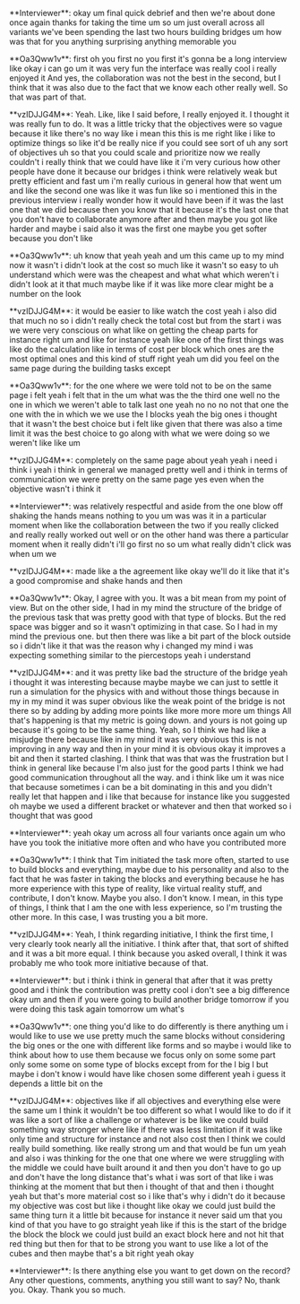 \*\*Interviewer\*\*: okay um final quick debrief and then we're about done once again thanks for taking the time um so um just overall across all variants we've been spending the last two hours building bridges um how was that for you anything surprising anything memorable you

\*\*Oa3Qww1v\*\*: first oh you first no you first it's gonna be a long interview like okay i can go um it was very fun the interface was really cool i really enjoyed it And yes, the collaboration was not the best in the second, but I think that it was also due to the fact that we know each other really well. So that was part of that.

\*\*vzIDJJG4M\*\*: Yeah. Like, like I said before, I really enjoyed it. I thought it was really fun to do. It was a little tricky that the objectives were so vague because it like there's no way like i mean this this is me right like i like to optimize things so like it'd be really nice if you could see sort of uh any sort of objectives uh so that you could scale and prioritize now we really couldn't i really think that we could have like it i'm very curious how other people have done it because our bridges i think were relatively weak but pretty efficient and fast um i'm really curious in general how that went um and like the second one was like it was fun like so i mentioned this in the previous interview i really wonder how it would have been if it was the last one that we did because then you know that it because it's the last one that you don't have to collaborate anymore after and then maybe you got like harder and maybe i said also it was the first one maybe you get softer because you don't like

\*\*Oa3Qww1v\*\*: uh know that yeah yeah and um this came up to my mind now it wasn't i didn't look at the cost so much like it wasn't so easy to uh understand which were was the cheapest and what what which weren't i didn't look at it that much maybe like if it was like more clear might be a number on the look

\*\*vzIDJJG4M\*\*: it would be easier to like watch the cost yeah i also did that much no so i didn't really check the total cost but from the start i was we were very conscious on what like on getting the cheap parts for instance right um and like for instance yeah like one of the first things was like do the calculation like in terms of cost per block which ones are the most optimal ones and this kind of stuff right yeah um did you feel on the same page during the building tasks except

\*\*Oa3Qww1v\*\*: for the one where we were told not to be on the same page i felt yeah i felt that in the um what was the the third one well no the one in which we weren't able to talk last one yeah no no no not that one the one with the in which we we use the l blocks yeah the big ones i thought that it wasn't the best choice but i felt like given that there was also a time limit it was the best choice to go along with what we were doing so we weren't like like um

\*\*vzIDJJG4M\*\*: completely on the same page about yeah yeah i need i think i yeah i think in general we managed pretty well and i think in terms of communication we were pretty on the same page yes even when the objective wasn't i think it

\*\*Interviewer\*\*: was relatively respectful and aside from the one blow off shaking the hands means nothing to you um was was it in a particular moment when like the collaboration between the two if you really clicked and really really worked out well or on the other hand was there a particular moment when it really didn't i'll go first no so um what really didn't click was when um we

\*\*vzIDJJG4M\*\*: made like a the agreement like okay we'll do it like that it's a good compromise and shake hands and then

\*\*Oa3Qww1v\*\*: Okay, I agree with you. It was a bit mean from my point of view. But on the other side, I had in my mind the structure of the bridge of the previous task that was pretty good with that type of blocks. But the red space was bigger and so it wasn't optimizing in that case. So I had in my mind the previous one. but then there was like a bit part of the block outside so i didn't like it that was the reason why i changed my mind i was expecting something similar to the piercestops yeah i understand

\*\*vzIDJJG4M\*\*: and it was pretty like bad the structure of the bridge yeah i thought it was interesting because maybe maybe we can just to settle it run a simulation for the physics with and without those things because in my in my mind it was super obvious like the weak point of the bridge is not there so by adding by adding more points like more more more um things All that's happening is that my metric is going down. and yours is not going up because it's going to be the same thing. Yeah, so I think we had like a misjudge there because like in my mind it was very obvious this is not improving in any way and then in your mind it is obvious okay it improves a bit and then it started clashing. I think that was that was the frustration but I think in general like because I'm also just for the good parts I think we had good communication throughout all the way. and i think like um it was nice that because sometimes i can be a bit dominating in this and you didn't really let that happen and i like that because for instance like you suggested oh maybe we used a different bracket or whatever and then that worked so i thought that was good

\*\*Interviewer\*\*: yeah okay um across all four variants once again um who have you took the initiative more often and who have you contributed more

\*\*Oa3Qww1v\*\*: I think that Tim initiated the task more often, started to use to build blocks and everything, maybe due to his personality and also to the fact that he was faster in taking the blocks and everything because he has more experience with this type of reality, like virtual reality stuff, and contribute, I don't know. Maybe you also. I don't know. I mean, in this type of things, I think that I am the one with less experience, so I'm trusting the other more. In this case, I was trusting you a bit more.

\*\*vzIDJJG4M\*\*: Yeah, I think regarding initiative, I think the first time, I very clearly took nearly all the initiative. I think after that, that sort of shifted and it was a bit more equal. I think because you asked overall, I think it was probably me who took more initiative because of that.

\*\*Interviewer\*\*: but i think i think in general that after that it was pretty good and i think the contribution was pretty cool i don't see a big difference okay um and then if you were going to build another bridge tomorrow if you were doing this task again tomorrow um what's

\*\*Oa3Qww1v\*\*: one thing you'd like to do differently is there anything um i would like to use we use pretty much the same blocks without considering the big ones or the one with different like forms and so maybe i would like to think about how to use them because we focus only on some some part only some some on some type of blocks except from for the l big l but maybe i don't know i would have like chosen some different yeah i guess it depends a little bit on the

\*\*vzIDJJG4M\*\*: objectives like if all objectives and everything else were the same um I think it wouldn't be too different so what I would like to do if it was like a sort of like a challenge or whatever is be like we could build something way stronger where like if there was less limitation if it was like only time and structure for instance and not also cost then I think we could really build something. like really strong um and that would be fun um yeah and also i was thinking for the one that one where we were struggling with the middle we could have built around it and then you don't have to go up and don't have the long distance that's what i was sort of that like i was thinking at the moment that but then i thought of that and then i thought yeah but that's more material cost so i like that's why i didn't do it because my objective was cost but like i thought like okay we could just build the same thing turn it a little bit because for instance it never said um that you kind of that you have to go straight yeah like if this is the start of the bridge the block the block we could just build an exact block here and not hit that red thing but then for that to be strong you want to use like a lot of the cubes and then maybe that's a bit right yeah okay

\*\*Interviewer\*\*: Is there anything else you want to get down on the record? Any other questions, comments, anything you still want to say? No, thank you. Okay. Thank you so much.

